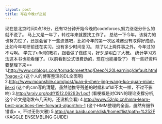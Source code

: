 ```yaml
---
layout: post
title: 写在今晚cf之前
---
```


现在是北京时间0点18分，还有12分钟开始今晚的codeforces,努力涨涨分什么的就不说了。
马上又是一年了，转过年来就要找工作了。
总结一下今年，该努力的也努力过了，还是会留下一些遗憾吧，比如今年的第一次区域赛没有取得好成绩，比如今年考研前还在实习，没有多少时间复习。
除了以上两件事之外，今年过的不亏啊。
学完了ufldl的教程，跟着做了做练习，好歹是明白了大概。
统计学习方法这本书也能看懂了。（以前看到公式很费劲的，现在也能接受了）
有一些好资料要整理下来==
1.http://www.cnblogs.com/tornadomeet/tag/Deep%20Learning/default.html?page=2 (这个人的博客整理的DL全面啊)
2.http://www.moonshile.com/post/juan-ji-shen-jing-wang-luo-quan-mian-jie-xi (这个的cnn写的清楚，虽然他推导残差的时候和ufldl不太一样，不过不影响)
3.http://arxiv.org/pdf/1512.06293v1.pdf (看梗概是对CNN的理论支撑分析,这个论文是刚发布几天的，还没机会看)
4.http://www.52nlp.cn/hmm-learn-best-practices-five-forward-algorithm-1 (这个HMM整理的全面，虽然有细节错误= =, 不过无伤大雅)
5.http://pan.baidu.com/disk/home#list/path=%252F (KAGGLE ENSEMBLING GUIDE)

